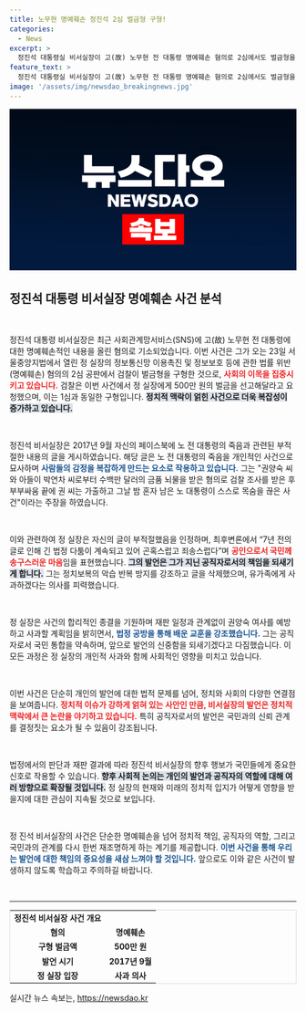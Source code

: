 ```yaml
---
title: 노무현 명예훼손 정진석 2심 벌금형 구형!
categories:
  - News
excerpt: >
  정진석 대통령실 비서실장이 고(故) 노무현 전 대통령 명예훼손 혐의로 2심에서도 벌금형을 구형받고, 7년간 이어진 법적 다툼에 송구함을 전했다. 그의 발언 및 대응이 논란의 중심에 서다.
feature_text: >
  정진석 대통령실 비서실장이 고(故) 노무현 전 대통령 명예훼손 혐의로 2심에서도 벌금형을 구형받고, 7년간 이어진 법적 다툼에 송구함을 전했다. 그의 발언 및 대응이 논란의 중심에 서다.
image: '/assets/img/newsdao_breakingnews.jpg'
---
```


<p><img src="/assets/img/newsdao_breakingnews.jpg" alt="ranknews 속보" /></p>

<h2 data-ke-size="size26">정진석 대통령 비서실장 명예훼손 사건 분석</h2>

<p data-ke-size="size16">&nbsp;</p>

<p>정진석 대통령 비서실장은 최근 사회관계망서비스(SNS)에 고(故) 노무현 전 대통령에 대한 명예훼손적인 내용을 올린 혐의로 기소되었습니다. 이번 사건은 그가 오는 23일 서울중앙지법에서 열린 정 실장의 정보통신망 이용촉진 및 정보보호 등에 관한 법률 위반(명예훼손) 혐의의 2심 공판에서 검찰이 벌금형을 구형한 것으로, <b><span style="color: #ee2323;">사회의 이목을 집중시키고 있습니다.</span></b> 검찰은 이번 사건에서 정 실장에게 500만 원의 벌금을 선고해달라고 요청했으며, 이는 1심과 동일한 구형입니다. <b><span style="background-color: #21538527;">정치적 맥락이 얽힌 사건으로 더욱 복잡성이 증가하고 있습니다.</span></b></p>

<p data-ke-size="size16">&nbsp;</p>

<p>정진석 비서실장은 2017년 9월 자신의 페이스북에 노 전 대통령의 죽음과 관련된 부적절한 내용의 글을 게시하였습니다. 해당 글은 노 전 대통령의 죽음을 개인적인 사건으로 묘사하며 <b><span style="color: #1a5490;">사람들의 감정을 복잡하게 만드는 요소로 작용하고 있습니다.</span></b> 그는 "권양숙 씨와 아들이 박연차 씨로부터 수백만 달러의 금품 뇌물을 받은 혐의로 검찰 조사를 받은 후 부부싸움 끝에 권 씨는 가출하고 그날 밤 혼자 남은 노 대통령이 스스로 목숨을 끊은 사건"이라는 주장을 하였습니다.</p>

<p data-ke-size="size16">&nbsp;</p>

<p>이와 관련하여 정 실장은 자신의 글이 부적절했음을 인정하며, 최후변론에서 “7년 전의 글로 인해 긴 법정 다툼이 계속되고 있어 곤혹스럽고 죄송스럽다”며 <b><span style="color: #ee2323;">공인으로서 국민께 송구스러운 마음</span></b>임을 표현했습니다. <b><span style="background-color: #21538527;">그의 발언은 그가 지닌 공직자로서의 책임을 되새기게 합니다.</span></b> 그는 정치보복의 악습 반복 방지를 강조하고 글을 삭제했으며, 유가족에게 사과하겠다는 의사를 피력했습니다.</p>

<p data-ke-size="size16">&nbsp;</p>

<p>정 실장은 사건의 합리적인 종결을 기원하며 재판 일정과 관계없이 권양숙 여사를 예방하고 사과할 계획임을 밝히면서, <b><span style="color: #1a5490;">법정 공방을 통해 배운 교훈을 강조했습니다.</span></b> 그는 공직자로서 국민 통합을 약속하며, 앞으로 발언의 신중함을 되새기겠다고 다짐했습니다. 이 모든 과정은 정 실장의 개인적 사과와 함께 사회적인 영향을 미치고 있습니다.</p>

<p data-ke-size="size16">&nbsp;</p>

<p>이번 사건은 단순히 개인의 발언에 대한 법적 문제를 넘어, 정치와 사회의 다양한 연결점을 보여줍니다. <b><span style="color: #ee2323;">정치적 이슈가 강하게 얽혀 있는 사안인 만큼, 비서실장의 발언은 정치적 맥락에서 큰 논란을 야기하고 있습니다.</span></b> 특히 공직자로서의 발언은 국민과의 신뢰 관계를 결정짓는 요소가 될 수 있음이 강조됩니다. </p>

<p data-ke-size="size16">&nbsp;</p>

<p>법정에서의 판단과 재판 결과에 따라 정진석 비서실장의 향후 행보가 국민들에게 중요한 신호로 작용할 수 있습니다. <b><span style="background-color: #21538527;">향후 사회적 논의는 개인의 발언과 공직자의 역할에 대해 여러 방향으로 확장될 것입니다.</span></b> 정 실장의 현재와 미래의 정치적 입지가 어떻게 영향을 받을지에 대한 관심이 지속될 것으로 보입니다. </p>

<p data-ke-size="size16">&nbsp;</p>

<p>정 진석 비서실장의 사건은 단순한 명예훼손을 넘어 정치적 책임, 공직자의 역할, 그리고 국민과의 관계를 다시 한번 재조명하게 하는 계기를 제공합니다. <b><span style="color: #1a5490;">이번 사건을 통해 우리는 발언에 대한 책임의 중요성을 새삼 느껴야 할 것입니다.</span></b> 앞으로도 이와 같은 사건이 발생하지 않도록 학습하고 주의하길 바랍니다.</p>

<p data-ke-size="size16">&nbsp;</p>

<hr>

<table style="border-collapse: collapse; width: 100%; border: 1px solid #ddd;">
<tr>
<td style="text-align: center; height: 17px;"><b>정진석 비서실장 사건 개요</b></td>
</tr>
<tr>
<td style="text-align: center; height: 17px;"><b>혐의</b></td>
<td style="text-align: center; height: 17px;"><b>명예훼손</b></td>
</tr>
<tr>
<td style="text-align: center; height: 17px;"><b>구형 벌금액</b></td>
<td style="text-align: center; height: 17px;"><b>500만 원</b></td>
</tr>
<tr>
<td style="text-align: center; height: 17px;"><b>발언 시기</b></td>
<td style="text-align: center; height: 17px;"><b>2017년 9월</b></td>
</tr>
<tr>
<td style="text-align: center; height: 17px;"><b>정 실장 입장</b></td>
<td style="text-align: center; height: 17px;"><b>사과 의사</b></td>
</tr>
</table>
실시간 뉴스 속보는, <a href="https://newsdao.kr" rel="dofollow">https://newsdao.kr</a>


